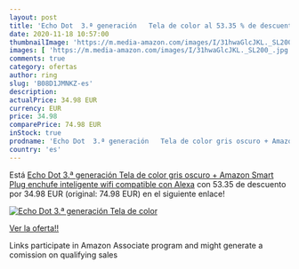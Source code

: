 ```yaml
---
layout: post
title: 'Echo Dot  3.ª generación   Tela de color al 53.35 % de descuento'
date: 2020-11-18 10:57:00
thumbnailImage: 'https://m.media-amazon.com/images/I/31hwaGlcJKL._SL200_.jpg'
images: [ 'https://m.media-amazon.com/images/I/31hwaGlcJKL._SL200_.jpg' ]
comments: true
category: ofertas
author: ring
slug: 'B08D1JMNKZ-es'
description:
actualPrice: 34.98 EUR
currency: EUR
price: 34.98
comparePrice: 74.98 EUR
inStock: true
prodname: 'Echo Dot  3.ª generación   Tela de color gris oscuro + Amazon Smart Plug  enchufe inteligente wifi   compatible con Alexa'
country: 'es'
---
```


Está [Echo Dot  3.ª generación   Tela de color gris oscuro + Amazon Smart Plug  enchufe inteligente wifi   compatible con Alexa](https://www.amazon.es/dp/B08D1JMNKZ/?tag=tolees-21) con 53.35 de descuento por 34.98 EUR (original: 74.98 EUR) en el siguiente enlace!

[![Echo Dot  3.ª generación   Tela de color](https://m.media-amazon.com/images/I/31hwaGlcJKL._SL200_.jpg)](https://www.amazon.es/dp/B08D1JMNKZ/?tag=tolees-21)

[Ver la oferta!!](https://www.amazon.es/dp/B08D1JMNKZ/?tag=tolees-21)

Links participate in Amazon Associate program and might generate a comission on qualifying sales


